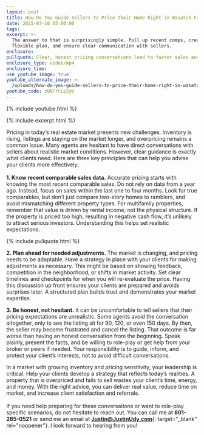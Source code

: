 ```yaml
---
layout: post
title: How Do You Guide Sellers To Price Their Home Right in Wasatch Front?
date: 2025-07-16 05:00:00
tags:
excerpt: >-
  The answer to that is surprisingly simple. Pull up recent comps, create a
  flexible plan, and ensure clear communication with sellers.
enclosure:
pullquote: Clear, honest pricing conversations lead to faster sales and happier clients.
enclosure_type: video/mp4
enclosure_time:
use_youtube_image: true
youtube_alternate_image: >-
  /uploads/how-do-you-guide-sellers-to-price-their-home-right-in-wasatch-front-2.jpg
youtube_code: zQNFrCLp2yU
---
```

{% include youtube.html %}

{% include excerpt.html %}

Pricing in today’s real estate market presents new challenges. Inventory is rising, listings are staying on the market longer, and overpricing remains a common issue. Many agents are hesitant to have direct conversations with sellers about realistic market conditions. However, clear guidance is exactly what clients need. Here are three key principles that can help you advise your clients more effectively:<br><br>**1\. Know recent comparable sales data.** Accurate pricing starts with knowing the most recent comparable sales. Do not rely on data from a year ago. Instead, focus on sales within the last one to four months. Look for true comparables, but don’t just compare two-story homes to ramblers, and avoid mismatching different property types. For multifamily properties, remember that value is driven by rental income, not the physical structure. If the property is priced too high, resulting in negative cash flow, it’s unlikely to attract serious investors. Understanding this helps set realistic expectations.

{% include pullquote.html %}

**2\. Plan ahead for needed adjustments.** The market is changing, and pricing needs to be adaptable. Have a strategy in place with your clients for making adjustments as necessary. This might be based on showing feedback, competition in the neighborhood, or shifts in market activity. Set clear timelines and checkpoints for when you will re-evaluate the price. Having this discussion up front ensures your clients are prepared and avoids surprises later. A structured plan builds trust and demonstrates your market expertise.

**3\. Be honest, not hesitant.** It can be uncomfortable to tell sellers that their pricing expectations are unrealistic. Some agents avoid the conversation altogether, only to see the listing sit for 90, 120, or even 150 days. By then, the seller may become frustrated and cancel the listing. That outcome is far worse than having an honest conversation from the beginning. Speak plainly, present the facts, and be willing to role-play or get help from your broker or peers if needed. Your responsibility is to guide, inform, and protect your client’s interests, not to avoid difficult conversations.

In a market with growing inventory and pricing sensitivity, your leadership is critical. Help your clients develop a strategy that reflects today’s realities. A property that is overpriced and fails to sell wastes your client’s time, energy, and money. With the right advice, you can deliver real value, reduce time on market, and increase client satisfaction and referrals.<br><br>If you need help preparing for these conversations or want to role-play specific scenarios, do not hesitate to reach out. You can call me at **801-285-0521** or send me an email at [**Justin@JustinUdy.com**](Justin@JustinUdy.com){: target="_blank" rel="noopener"}. I look forward to hearing from you!